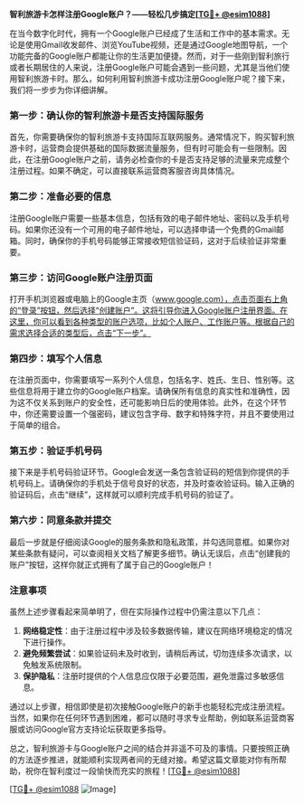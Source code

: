 **智利旅游卡怎样注册Google账户？——轻松几步搞定[[TG💪+ @esim1088](https://t.me/s/esim1088)]**

在当今数字化时代，拥有一个Google账户已经成了生活和工作中的基本需求。无论是使用Gmail收发邮件、浏览YouTube视频，还是通过Google地图导航，一个功能完备的Google账户都能让你的生活更加便捷。然而，对于一些刚到智利旅行或者长期居住的人来说，注册Google账户可能会遇到一些问题，尤其是当他们使用智利旅游卡时。那么，如何利用智利旅游卡成功注册Google账户呢？接下来，我们将一步步为你详细讲解。

### 第一步：确认你的智利旅游卡是否支持国际服务

首先，你需要确保你的智利旅游卡支持国际互联网服务。通常情况下，购买智利旅游卡时，运营商会提供基础的国际数据流量服务，但有时可能会有一些限制。因此，在注册Google账户之前，请务必检查你的卡是否支持足够的流量来完成整个注册过程。如果不确定，可以直接联系运营商客服咨询具体情况。

### 第二步：准备必要的信息

注册Google账户需要一些基本信息，包括有效的电子邮件地址、密码以及手机号码。如果你还没有一个可用的电子邮件地址，可以选择申请一个免费的Gmail邮箱。同时，确保你的手机号码能够正常接收短信验证码，这对于后续验证非常重要。

### 第三步：访问Google账户注册页面

打开手机浏览器或电脑上的Google主页（www.google.com），点击页面右上角的“登录”按钮，然后选择“创建账户”。这将引导你进入Google账户注册界面。在这里，你可以看到各种类型的账户选项，比如个人账户、工作账户等。根据自己的需求选择合适的类型后，点击“下一步”。

### 第四步：填写个人信息

在注册页面中，你需要填写一系列个人信息，包括名字、姓氏、生日、性别等。这些信息将用于建立你的Google账户档案。请确保所有信息的真实性和准确性，因为这不仅关系到账户的安全性，还可能影响日后的使用体验。此外，在这个环节中，你还需要设置一个强密码，建议包含字母、数字和特殊字符，并且不要使用过于简单的组合。

### 第五步：验证手机号码

接下来是手机号码验证环节。Google会发送一条包含验证码的短信到你提供的手机号码上。请确保你的手机处于信号良好的状态，并及时查收验证码。输入正确的验证码后，点击“继续”，这样就可以顺利完成手机号码的验证了。

### 第六步：同意条款并提交

最后一步就是仔细阅读Google的服务条款和隐私政策，并勾选同意框。如果你对某些条款有疑问，可以查阅相关文档了解更多细节。确认无误后，点击“创建我的账户”按钮，这样你就正式拥有了属于自己的Google账户！

### 注意事项

虽然上述步骤看起来简单明了，但在实际操作过程中仍需注意以下几点：

1. **网络稳定性**：由于注册过程中涉及较多数据传输，建议在网络环境稳定的情况下进行操作。
2. **避免频繁尝试**：如果验证码未及时收到，请稍后再试，切勿连续多次请求，以免触发系统限制。
3. **保护隐私**：注册时提供的个人信息应仅限于必要范围，避免泄露过多敏感信息。

通过以上步骤，相信即使是初次接触Google账户的新手也能轻松完成注册流程。当然，如果你在任何环节遇到困难，都可以随时寻求专业帮助，例如联系运营商客服或访问Google官方支持论坛获取更多指导。

总之，智利旅游卡与Google账户之间的结合并非遥不可及的事情。只要按照正确的方法逐步推进，就能顺利实现两者间的无缝对接。希望这篇文章能对你有所帮助，祝你在智利度过一段愉快而充实的旅程！[[TG💪+ @esim1088](https://t.me/s/esim1088)]

[[TG💪+ @esim1088](https://t.me/s/esim1088) ![Image](https://i.postimg.cc/4NQfJmqS/Snipaste-2025-05-13-00-14-12.png)]
